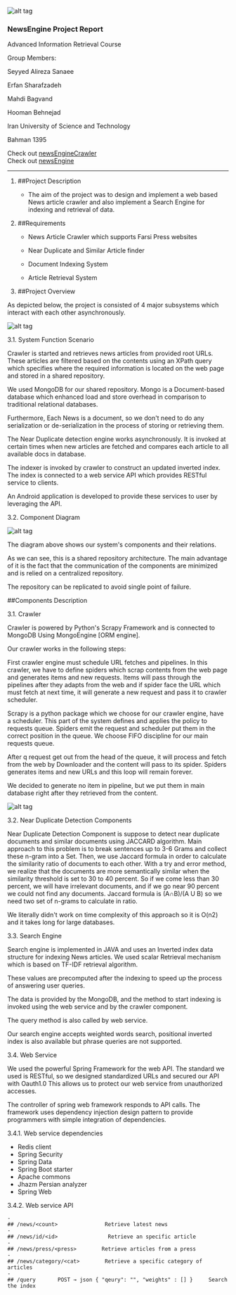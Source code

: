 ![alt tag](https://raw.githubusercontent.com/erfan111/newsEngine/master/resources/logo.png)

### NewsEngine Project Report



Advanced Information Retrieval Course

Group Members:

Seyyed Alireza Sanaee

Erfan Sharafzadeh

Mahdi Bagvand

Hooman Behnejad





Iran University of Science and Technology



Bahman 1395

Check out [newsEngineCrawler](https://github.com/erfan111/newsEngineCrawler)  
Check out [newsEngine](https://github.com/erfan111/newsEngine)  

--------------

1. ##Project Description

    - The aim of the project was to design and implement a web based News article crawler and also implement a Search Engine for indexing and retrieval of data.

2. ##Requirements

    - News Article Crawler which supports Farsi Press websites
    
    - Near Duplicate and Similar Article finder
    
    - Document Indexing System
    
    - Article Retrieval System
    
3. ##Project Overview

As depicted below, the project is consisted of 4 major subsystems which interact with each other asynchronously.

![alt tag](https://raw.githubusercontent.com/erfan111/newsEngine/master/resources/integration.png)

3.1. System Function Scenario

Crawler is started and retrieves news articles from provided root URLs. These articles are filtered based on the contents using an XPath query which specifies where the required information is located on the web page and stored in a shared repository.

We used MongoDB for our shared repository. Mongo is a Document-based database which enhanced load and store overhead in comparison to traditional relational databases.

Furthermore, Each News is a document, so we don&#39;t need to do any serialization or de-serialization in the process of storing or retrieving them.

The Near Duplicate detection engine works asynchronously. It is invoked at certain times when new articles are fetched and compares each article to all available docs in database.

The indexer is invoked by crawler to construct an updated inverted index. The index is connected to a web service API which provides RESTful service to clients.

An Android application is developed to provide these services to user by leveraging the API.

3.2. Component Diagram

![alt tag](https://raw.githubusercontent.com/erfan111/newsEngine/master/resources/arch.jpg)

The diagram above shows our system's components and their relations.

As we can see, this is a shared repository architecture. The main advantage of it is the fact that the communication of the components are minimized and is relied on a centralized repository.

The repository can be replicated to avoid single point of failure.

##Components Description

3.1. Crawler

Crawler is powered by Python's Scrapy Framework and is connected to MongoDB Using MongoEngine [ORM engine].

Our crawler works in the following steps:

First crawler engine must schedule URL fetches and pipelines. In this crawler, we have to define spiders which scrap contents from the web page and generates items and new requests. Items will pass through the pipelines after they adapts from the web and if spider face the URL which must fetch at next time, it will generate a new request and pass it to crawler scheduler.

Scrapy is a python package which we choose for our crawler engine, have a scheduler. This part of the system defines and applies the policy to requests queue. Spiders emit the request and scheduler put them in the correct position in the queue. We choose FIFO discipline for our main requests queue.

After q request get out from the head of the queue, it will process and fetch from the web by Downloader and the content will pass to its spider. Spiders generates items and new URLs and this loop will remain forever.

We decided to generate no item in pipeline, but we put them in main database right after they retrieved from the content.

 ![alt tag](https://raw.githubusercontent.com/erfan111/newsEngine/master/resources/scraper.jpg)

3.2. Near Duplicate Detection Components

 Near Duplicate Detection Component is suppose to detect near duplicate documents and similar documents using JACCARD algorithm. Main approach to this problem is to break sentences up to 3-6 Grams and collect these n-gram into a Set. Then, we use Jaccard formula in order to calculate the similarity ratio of documents to each other. With a try and error method, we realize that the documents are more semantically similar when the similarity threshold is set to 30 to 40 percent. So if we come less than 30 percent, we will have irrelevant documents, and if we go near 90 percent we could not find any documents. Jaccard formula is (A∩B)/(A U B) so we need two set of n-grams to calculate in ratio.

We literally didn't work on time complexity of this approach so it is O(n2)
and it takes long for large databases.

3.3. Search Engine

Search engine is implemented in JAVA and uses an Inverted index data structure for indexing News articles. We used scalar Retrieval mechanism which is based on TF-IDF retrieval algorithm.

These values are precomputed after the indexing to speed up the process of answering user queries.

The data is provided by the MongoDB, and the method to start indexing is invoked using the web service and by the crawler component.

The query method is also called by web service.

Our search engine accepts weighted words search, positional inverted index is also available but phrase queries are not supported.

3.4. Web Service

We used the powerful Spring Framework for the web API. The standard we used is RESTful, so we designed standardized URLs and secured our API with Oauth1.0 This allows us to protect our web service from unauthorized accesses.

The controller of spring web framework responds to API calls. The framework uses dependency injection design pattern to provide programmers with simple integration of dependencies.

3.4.1. Web service dependencies

- Redis client
- Spring Security
- Spring Data
- Spring Boot starter
- Apache commons
- Jhazm Persian analyzer
- Spring Web

3.4.2. Web service API
```
-
## /news/<count>               Retrieve latest news
-
## /news/id/<id>                Retrieve an specific article
-
## /news/press/<press>        Retrieve articles from a press
-
## /news/category/<cat>        Retrieve a specific category of articles
-
## /query       POST → json { "qeury": "", "weights" : [] }     Search the index
```
